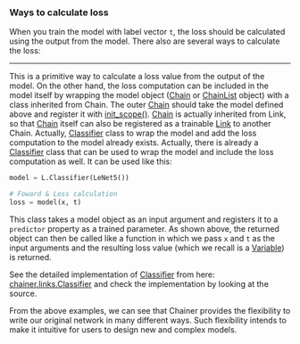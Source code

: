 ### Ways to calculate loss

When you train the model with label vector `t`, the loss should be calculated using the output from the model. There also are several ways to calculate the loss:

---

This is a primitive way to calculate a loss value from the output of the model. On the other hand, the loss computation can be included in the model itself by wrapping the model object ([Chain](https://docs.chainer.org/en/latest/reference/core/generated/chainer.Chain.html#chainer.Chain) or [ChainList](https://docs.chainer.org/en/latest/reference/core/generated/chainer.ChainList.html#chainer.ChainList) object) with a class inherited from Chain. The outer [Chain](https://docs.chainer.org/en/latest/reference/core/generated/chainer.Chain.html#chainer.Chain) should take the model defined above and register it with [init_scope()](https://docs.chainer.org/en/latest/reference/core/generated/chainer.Chain.html#chainer.Chain.init_scope). [Chain](https://docs.chainer.org/en/latest/reference/core/generated/chainer.Chain.html#chainer.Chain) is actually inherited from Link, so that [Chain](https://docs.chainer.org/en/latest/reference/core/generated/chainer.Chain.html#chainer.Chain) itself can also be registered as a trainable [Link](https://docs.chainer.org/en/latest/reference/core/generated/chainer.Link.html#chainer.Link) to another Chain. Actually, [Classifier](https://docs.chainer.org/en/latest/reference/generated/chainer.links.Classifier.html#chainer.links.Classifier) class to wrap the model and add the loss computation to the model already exists. Actually, there is already a [Classifier](https://docs.chainer.org/en/latest/reference/generated/chainer.links.Classifier.html#chainer.links.Classifier) class that can be used to wrap the model and include the loss computation as well. It can be used like this:

```python
model = L.Classifier(LeNet5())

# Foward & Loss calculation
loss = model(x, t)
```

This class takes a model object as an input argument and registers it to a `predictor` property as a trained parameter. As shown above, the returned object can then be called like a function in which we pass `x` and `t` as the input arguments and the resulting loss value (which we recall is a [Variable](https://docs.chainer.org/en/latest/reference/core/generated/chainer.Variable.html#chainer.Variable)) is returned.

See the detailed implementation of [Classifier](https://docs.chainer.org/en/latest/reference/generated/chainer.links.Classifier.html#chainer.links.Classifier) from here: [chainer.links.Classifier](https://docs.chainer.org/en/latest/reference/generated/chainer.links.Classifier.html#chainer.links.Classifier) and check the implementation by looking at the source.

From the above examples, we can see that Chainer provides the flexibility to write our original network in many different ways. Such flexibility intends to make it intuitive for users to design new and complex models.
